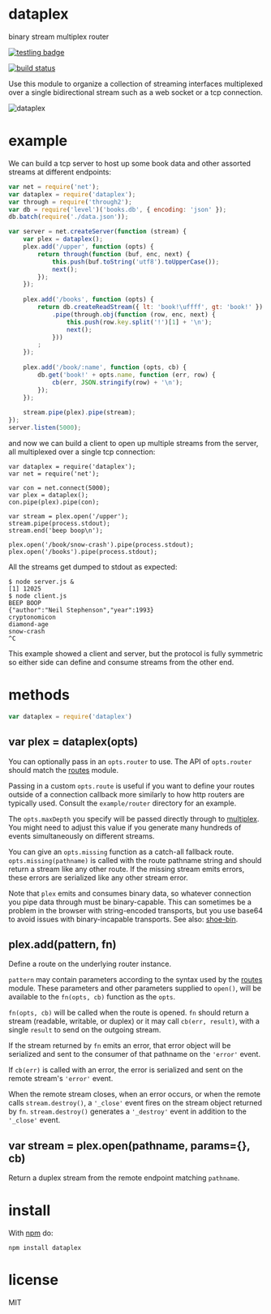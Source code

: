 # dataplex

binary stream multiplex router

[![testling badge](https://ci.testling.com/substack/dataplex.png)](https://ci.testling.com/substack/dataplex)

[![build status](https://secure.travis-ci.org/substack/dataplex.png)](http://travis-ci.org/substack/dataplex)

Use this module to organize a collection of streaming interfaces multiplexed
over a single bidirectional stream such as a web socket or a tcp connection.

![dataplex](images/dataplex.png)

# example

We can build a tcp server to host up some book data and other assorted streams
at different endpoints:

``` js
var net = require('net');
var dataplex = require('dataplex');
var through = require('through2');
var db = require('level')('books.db', { encoding: 'json' });
db.batch(require('./data.json'));

var server = net.createServer(function (stream) {
    var plex = dataplex();
    plex.add('/upper', function (opts) {
        return through(function (buf, enc, next) {
            this.push(buf.toString('utf8').toUpperCase());
            next();
        });
    });
    
    plex.add('/books', function (opts) {
        return db.createReadStream({ lt: 'book!\uffff', gt: 'book!' })
            .pipe(through.obj(function (row, enc, next) {
                this.push(row.key.split('!')[1] + '\n');
                next();
            }))
        ;
    });
    
    plex.add('/book/:name', function (opts, cb) {
        db.get('book!' + opts.name, function (err, row) {
            cb(err, JSON.stringify(row) + '\n');
        });
    });
    
    stream.pipe(plex).pipe(stream);
});
server.listen(5000);
```

and now we can build a client to open up multiple streams from the server, all
multiplexed over a single tcp connection:

```
var dataplex = require('dataplex');
var net = require('net');

var con = net.connect(5000);
var plex = dataplex();
con.pipe(plex).pipe(con);

var stream = plex.open('/upper');
stream.pipe(process.stdout);
stream.end('beep boop\n');

plex.open('/book/snow-crash').pipe(process.stdout);
plex.open('/books').pipe(process.stdout);
```

All the streams get dumped to stdout as expected:

```
$ node server.js &
[1] 12025
$ node client.js
BEEP BOOP
{"author":"Neil Stephenson","year":1993}
cryptonomicon
diamond-age
snow-crash
^C
```

This example showed a client and server, but the protocol is fully symmetric so
either side can define and consume streams from the other end.

# methods

``` js
var dataplex = require('dataplex')
```

## var plex = dataplex(opts)

You can optionally pass in an `opts.router` to use. The API of `opts.router`
should match the [routes](https://npmjs.org/package/routes) module.

Passing in a custom `opts.route` is useful if you want to define your routes
outside of a connection callback more similarly to how http routers are
typically used. Consult the `example/router` directory for an example.

The `opts.maxDepth` you specify will be passed directly through to
[multiplex](https://npmjs.org/package/multiplex). You might need to adjust this
value if you generate many hundreds of events simultaneously on different
streams.

You can give an `opts.missing` function as a catch-all fallback route.
`opts.missing(pathname)` is called with the route pathname string and should
return a stream like any other route. If the missing stream emits errors, these
errors are serialized like any other stream error.

Note that `plex` emits and consumes binary data, so whatever connection you pipe
data through must be binary-capable. This can sometimes be a problem in the
browser with string-encoded transports, but you use base64 to avoid issues with
binary-incapable transports.
See also: [shoe-bin](https://npmjs.org/package/shoe-bin).

## plex.add(pattern, fn)

Define a route on the underlying router instance.

`pattern` may contain parameters according to the syntax used by the
[routes](https://npmjs.org/package/routes) module. These parameters and other
parameters supplied to `open()`, will be available to the `fn(opts, cb)`
function as the `opts`.

`fn(opts, cb)` will be called when the route is opened.
`fn` should return a stream (readable, writable, or duplex) or it may call
`cb(err, result)`, with a single `result` to send on the outgoing stream.

If the stream returned by `fn` emits an error, that error object will be
serialized and sent to the consumer of that pathname on the `'error'` event.

If `cb(err)` is called with an error, the error is serialized and sent on the
remote stream's `'error'` event.

When the remote stream closes, when an error occurs, or when the remote calls
`stream.destroy()`, a `'_close'` event fires on the stream object returned by
`fn`. `stream.destroy()` generates a `'_destroy'` event in addition to the
`'_close'` event.

## var stream = plex.open(pathname, params={}, cb)

Return a duplex stream from the remote endpoint matching `pathname`.

# install

With [npm](https://npmjs.org) do:

```
npm install dataplex
```

# license

MIT
